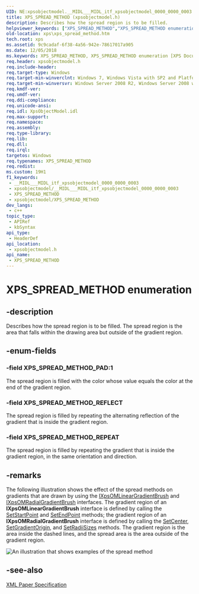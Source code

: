 ```yaml
---
UID: NE:xpsobjectmodel.__MIDL___MIDL_itf_xpsobjectmodel_0000_0000_0003
title: XPS_SPREAD_METHOD (xpsobjectmodel.h)
description: Describes how the spread region is to be filled.
helpviewer_keywords: ["XPS_SPREAD_METHOD","XPS_SPREAD_METHOD enumeration [XPS Documents and Packaging]","XPS_SPREAD_METHOD_PAD","XPS_SPREAD_METHOD_REFLECT","XPS_SPREAD_METHOD_REPEAT","xps.xps_spread_method","xpsobjectmodel/XPS_SPREAD_METHOD","xpsobjectmodel/XPS_SPREAD_METHOD_PAD","xpsobjectmodel/XPS_SPREAD_METHOD_REFLECT","xpsobjectmodel/XPS_SPREAD_METHOD_REPEAT"]
old-location: xps\xps_spread_method.htm
tech.root: xps
ms.assetid: 9c9cadaf-6f38-4a56-942e-78617017a905
ms.date: 12/05/2018
ms.keywords: XPS_SPREAD_METHOD, XPS_SPREAD_METHOD enumeration [XPS Documents and Packaging], XPS_SPREAD_METHOD_PAD, XPS_SPREAD_METHOD_REFLECT, XPS_SPREAD_METHOD_REPEAT, xps.xps_spread_method, xpsobjectmodel/XPS_SPREAD_METHOD, xpsobjectmodel/XPS_SPREAD_METHOD_PAD, xpsobjectmodel/XPS_SPREAD_METHOD_REFLECT, xpsobjectmodel/XPS_SPREAD_METHOD_REPEAT
req.header: xpsobjectmodel.h
req.include-header: 
req.target-type: Windows
req.target-min-winverclnt: Windows 7, Windows Vista with SP2 and Platform Update for Windows Vista [desktop apps \| UWP apps]
req.target-min-winversvr: Windows Server 2008 R2, Windows Server 2008 with SP2 and Platform Update for Windows Server 2008 [desktop apps \| UWP apps]
req.kmdf-ver: 
req.umdf-ver: 
req.ddi-compliance: 
req.unicode-ansi: 
req.idl: XpsObjectModel.idl
req.max-support: 
req.namespace: 
req.assembly: 
req.type-library: 
req.lib: 
req.dll: 
req.irql: 
targetos: Windows
req.typenames: XPS_SPREAD_METHOD
req.redist: 
ms.custom: 19H1
f1_keywords:
 - __MIDL___MIDL_itf_xpsobjectmodel_0000_0000_0003
 - xpsobjectmodel/__MIDL___MIDL_itf_xpsobjectmodel_0000_0000_0003
 - XPS_SPREAD_METHOD
 - xpsobjectmodel/XPS_SPREAD_METHOD
dev_langs:
 - c++
topic_type:
 - APIRef
 - kbSyntax
api_type:
 - HeaderDef
api_location:
 - xpsobjectmodel.h
api_name:
 - XPS_SPREAD_METHOD
---
```


# XPS_SPREAD_METHOD enumeration


## -description

Describes how the spread region is  to be filled. 
 The spread region is the area that falls within the drawing area but outside of the gradient region.

## -enum-fields

### -field XPS_SPREAD_METHOD_PAD:1

The spread region is filled with the color whose value equals the color  at the end of the gradient region.

### -field XPS_SPREAD_METHOD_REFLECT

The spread region is filled by repeating the alternating reflection of the gradient that is  inside the gradient region.

### -field XPS_SPREAD_METHOD_REPEAT

The spread region is filled by repeating the gradient that is inside the gradient region, in the same orientation and direction.

## -remarks

The following illustration shows the effect of the spread methods on gradients that are drawn by using the <a href="/windows/desktop/api/xpsobjectmodel/nn-xpsobjectmodel-ixpsomlineargradientbrush">IXpsOMLinearGradientBrush</a> and <a href="/windows/desktop/api/xpsobjectmodel/nn-xpsobjectmodel-ixpsomradialgradientbrush">IXpsOMRadialGradientBrush</a> interfaces. The gradient region of an <b>IXpsOMLinearGradientBrush</b> interface is defined by calling the <a href="/windows/desktop/api/xpsobjectmodel/nf-xpsobjectmodel-ixpsomlineargradientbrush-setstartpoint">SetStartPoint</a> and <a href="/windows/desktop/api/xpsobjectmodel/nf-xpsobjectmodel-ixpsomlineargradientbrush-setendpoint">SetEndPoint</a> methods; the gradient region of an  <b>IXpsOMRadialGradientBrush</b> interface is defined by calling the <a href="/windows/desktop/api/xpsobjectmodel/nf-xpsobjectmodel-ixpsomradialgradientbrush-setcenter">SetCenter</a>, <a href="/windows/desktop/api/xpsobjectmodel/nf-xpsobjectmodel-ixpsomradialgradientbrush-setgradientorigin">SetGradientOrigin</a>, and <a href="/windows/desktop/api/xpsobjectmodel/nf-xpsobjectmodel-ixpsomradialgradientbrush-setradiisizes">SetRadiiSizes</a>  methods.     The gradient region is the area inside the dashed lines, and the spread area is the area outside of the gradient region.

<img alt="An illustration that shows examples of the spread method" src="./images/XPS_Spread_Method.png"/>

## -see-also

<a href="https://en.wikipedia.org/wiki/Open_XML_Paper_Specification">XML Paper Specification</a>
